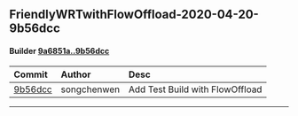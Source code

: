 ## FriendlyWRTwithFlowOffload-2020-04-20-9b56dcc

#### Builder [9a6851a..9b56dcc](https://github.com/songchenwen/nanopi-r2s/compare/9a6851a..9b56dcc)


| Commit | Author | Desc |
| :----- | :------| :--- |
| [9b56dcc](https://github.com/songchenwen/nanopi-r2s/commit/9b56dcc) | songchenwen | Add Test Build with FlowOffload |




--------------


